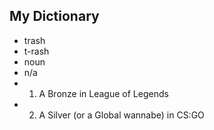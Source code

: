 ## My Dictionary

- trash
- t-rash
- noun
- n/a
- 1. A Bronze in League of Legends
- 2. A Silver (or a Global wannabe) in CS:GO
